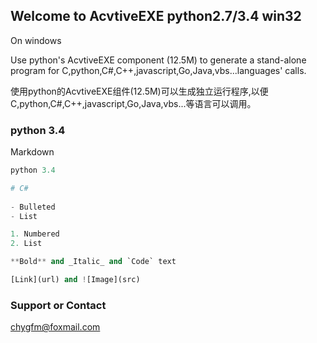 ## Welcome to AcvtiveEXE   python2.7/3.4 win32
 On windows
 
Use python's AcvtiveEXE component (12.5M) to generate a stand-alone program for C,python,C#,C++,javascript,Go,Java,vbs...languages' calls.

使用python的AcvtiveEXE组件(12.5M)可以生成独立运行程序,以便C,python,C#,C++,javascript,Go,Java,vbs...等语言可以调用。
 
### python 3.4

Markdown  
```python 3.4
python 3.4

# C#
 
- Bulleted
- List

1. Numbered
2. List

**Bold** and _Italic_ and `Code` text

[Link](url) and ![Image](src)
```

 
###  

 
### Support or Contact
chygfm@foxmail.com
 
